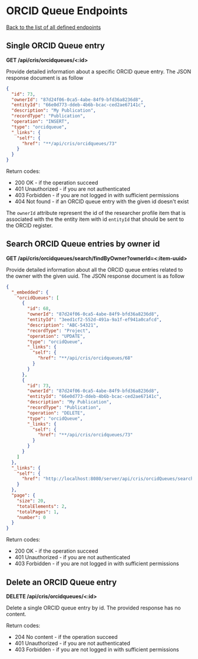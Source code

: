 # ORCID Queue Endpoints
[Back to the list of all defined endpoints](endpoints.md)

## Single ORCID Queue entry
**GET /api/cris/orcidqueues/<:id>**

Provide detailed information about a specific ORCID queue entry. The JSON response document is as follow
```json
{
  "id": 73,
  "ownerId": "87d24f06-0ca5-4abe-84f9-bfd36a8236d8",
  "entityId": "66e0d773-ddeb-4b6b-bcac-ced2ae67141c",
  "description": "My Publication",
  "recordType": "Publication",
  "operation": "INSERT",
  "type": "orcidqueue",
  "_links": {
    "self": {
      "href": "**/api/cris/orcidqueues/73"
    }
  }
}
```

Return codes:
* 200 OK - if the operation succeed
* 401 Unauthorized - if you are not authenticated
* 403 Forbidden - if you are not logged in with sufficient permissions
* 404 Not found - if an ORCID queue entry with the given id doesn't exist

The `ownerId` attribute represent the id of the researcher profile item that is associated with the the entity item with id `entityId` that should be sent to the ORCID register.

## Search ORCID Queue entries by owner id
**GET /api/cris/orcidqueues/search/findByOwner?ownerId=<:item-uuid>**

Provide detailed information about all the ORCID queue entries related to the owner with the given uuid. The JSON response document is as follow
```json
{
  "_embedded": {
    "orcidQueues": [
      {
        "id": 68,
        "ownerId": "87d24f06-0ca5-4abe-84f9-bfd36a8236d8",
        "entityId": "3eed1cf2-552d-491a-9a1f-ef941a0cafcd",
        "description": "ABC-54321",
        "recordType": "Project",
        "operation": "UPDATE",
        "type": "orcidQueue",
        "_links": {
          "self": {
            "href": "**/api/cris/orcidqueues/68"
          }
        }
      },
      {
        "id": 73,
        "ownerId": "87d24f06-0ca5-4abe-84f9-bfd36a8236d8",
        "entityId": "66e0d773-ddeb-4b6b-bcac-ced2ae67141c",
        "description": "My Publication",
        "recordType": "Publication",
        "operation": "DELETE",
        "type": "orcidQueue",
        "_links": {
          "self": {
            "href": "**/api/cris/orcidqueues/73"
          }
        }
      }
    ]
  },
  "_links": {
    "self": {
      "href": "http://localhost:8080/server/api/cris/orcidQueues/search/findByOwner"
    }
  },
  "page": {
    "size": 20,
    "totalElements": 2,
    "totalPages": 1,
    "number": 0
  }
}
```

Return codes:
* 200 OK - if the operation succeed
* 401 Unauthorized - if you are not authenticated
* 403 Forbidden - if you are not logged in with sufficient permissions

## Delete an ORCID Queue entry
**DELETE /api/cris/orcidqueues/<:id>**

Delete a single ORCID queue entry by id. The provided response has no content.

Return codes:
* 204 No content - if the operation succeed
* 401 Unauthorized - if you are not authenticated
* 403 Forbidden - if you are not logged in with sufficient permissions